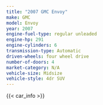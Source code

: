 ```yaml
---
title: "2007 GMC Envoy"
make: GMC
model: Envoy
year: 2007
engine-fuel-type: regular unleaded
engine-hp: 291
engine-cylinders: 6
transmission-type: Automatic
driven-wheels: four wheel drive
number-of-doors: 4
market-category: N/A
vehicle-size: Midsize
vehicle-style: 4dr SUV
---
```


{{< car_info >}}

